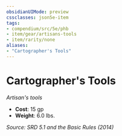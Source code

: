 ```yaml
---
obsidianUIMode: preview
cssclasses: json5e-item
tags:
- compendium/src/5e/phb
- item/gear/artisans-tools
- item/rarity/none
aliases: 
- "Cartographer's Tools"
---
```

# Cartographer's Tools
*Artisan's tools*  

- **Cost**: 15 gp
- **Weight**: 6.0 lbs.

*Source: SRD 5.1 and the Basic Rules (2014)*